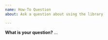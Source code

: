 ```yaml
---
name: How-To Question
about: Ask a question about using the library

---
```


**What is your question?**
...
